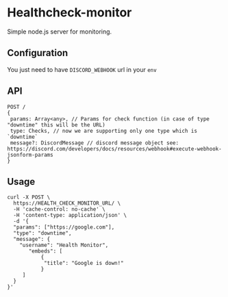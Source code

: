 # Healthcheck-monitor

Simple node.js server for monitoring.

## Configuration

You just need to have `DISCORD_WEBHOOK` url in your `env`

## API

```
POST /
{
 params: Array<any>, // Params for check function (in case of type "downtime" this will be the URL)
 type: Checks, // now we are supporting only one type which is `downtime`
 message?: DiscordMessage // discord message object see: https://discord.com/developers/docs/resources/webhook#execute-webhook-jsonform-params
}
```

## Usage

```
curl -X POST \
  https://HEALTH_CHECK_MONITOR_URL/ \
  -H 'cache-control: no-cache' \
  -H 'content-type: application/json' \
  -d '{
  "params": ["https://google.com"],
  "type": "downtime",
  "message": {
  	"username": "Health Monitor",
	   "embeds": [
		   {
		   	"title": "Google is down!"
		   }	
     ]	
  }
}'
```
